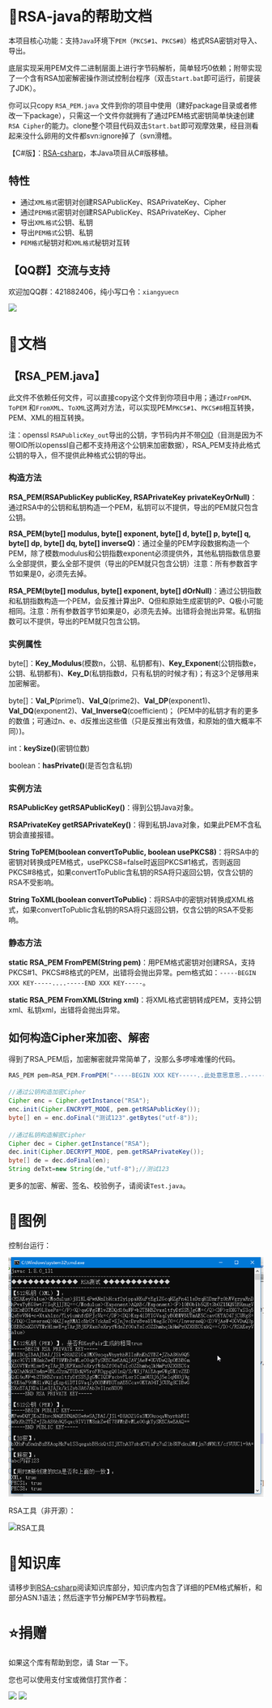 # :open_book:RSA-java的帮助文档

本项目核心功能：支持`Java`环境下`PEM`（`PKCS#1`、`PKCS#8`）格式RSA密钥对导入、导出。

底层实现采用PEM文件二进制层面上进行字节码解析，简单轻巧0依赖；附带实现了一个含有RSA加密解密操作测试控制台程序（双击`Start.bat`即可运行，前提装了JDK）。

你可以只copy `RSA_PEM.java` 文件到你的项目中使用（建好package目录或者修改一下package），只需这一个文件你就拥有了通过PEM格式密钥简单快速创建`RSA Cipher`的能力。clone整个项目代码双击`Start.bat`即可观摩效果，经目测看起来没什么卵用的文件都svn:ignore掉了（svn滑稽。

【C#版】：[RSA-csharp](https://github.com/xiangyuecn/RSA-csharp)，本Java项目从C#版移植。


## 特性

- 通过`XML格式`密钥对创建RSAPublicKey、RSAPrivateKey、Cipher
- 通过`PEM格式`密钥对创建RSAPublicKey、RSAPrivateKey、Cipher
- 导出`XML格式`公钥、私钥
- 导出`PEM格式`公钥、私钥
- `PEM格式`秘钥对和`XML格式`秘钥对互转



## 【QQ群】交流与支持

欢迎加QQ群：421882406，纯小写口令：`xiangyuecn`

<img src="https://gitee.com/xiangyuecn/Recorder/raw/master/assets/qq_group_421882406.png" width="220px">



# :open_book:文档

## 【RSA_PEM.java】

此文件不依赖任何文件，可以直接copy这个文件到你项目中用；通过`FromPEM`、`ToPEM` 和`FromXML`、`ToXML`这两对方法，可以实现PEM`PKCS#1`、`PKCS#8`相互转换，PEM、XML的相互转换。

注：openssl `RSAPublicKey_out`导出的公钥，字节码内并不带[OID](http://www.oid-info.com/get/1.2.840.113549.1.1.1)（目测是因为不带OID所以openssl自己都不支持用这个公钥来加密数据），RSA_PEM支持此格式公钥的导入，但不提供此种格式公钥的导出。

### 构造方法

**RSA_PEM(RSAPublicKey publicKey, RSAPrivateKey privateKeyOrNull)**：通过RSA中的公钥和私钥构造一个PEM，私钥可以不提供，导出的PEM就只包含公钥。

**RSA_PEM(byte[] modulus, byte[] exponent, byte[] d, byte[] p, byte[] q, byte[] dp, byte[] dq, byte[] inverseQ)**：通过全量的PEM字段数据构造一个PEM，除了模数modulus和公钥指数exponent必须提供外，其他私钥指数信息要么全部提供，要么全部不提供（导出的PEM就只包含公钥）注意：所有参数首字节如果是0，必须先去掉。

**RSA_PEM(byte[] modulus, byte[] exponent, byte[] dOrNull)**：通过公钥指数和私钥指数构造一个PEM，会反推计算出P、Q但和原始生成密钥的P、Q极小可能相同。注意：所有参数首字节如果是0，必须先去掉。出错将会抛出异常。私钥指数可以不提供，导出的PEM就只包含公钥。


### 实例属性

byte[]：**Key_Modulus**(模数n，公钥、私钥都有)、**Key_Exponent**(公钥指数e，公钥、私钥都有)、**Key_D**(私钥指数d，只有私钥的时候才有)；有这3个足够用来加密解密。

byte[]：**Val_P**(prime1)、**Val_Q**(prime2)、**Val_DP**(exponent1)、**Val_DQ**(exponent2)、**Val_InverseQ**(coefficient)； (PEM中的私钥才有的更多的数值；可通过n、e、d反推出这些值（只是反推出有效值，和原始的值大概率不同）)。

int：**keySize()**(密钥位数)

boolean：**hasPrivate()**(是否包含私钥)


### 实例方法

**RSAPublicKey getRSAPublicKey()**：得到公钥Java对象。

**RSAPrivateKey getRSAPrivateKey()**：得到私钥Java对象，如果此PEM不含私钥会直接报错。

**String ToPEM(boolean convertToPublic, boolean usePKCS8)**：将RSA中的密钥对转换成PEM格式，usePKCS8=false时返回PKCS#1格式，否则返回PKCS#8格式，如果convertToPublic含私钥的RSA将只返回公钥，仅含公钥的RSA不受影响。

**String ToXML(boolean convertToPublic)**：将RSA中的密钥对转换成XML格式，如果convertToPublic含私钥的RSA将只返回公钥，仅含公钥的RSA不受影响。


### 静态方法

**static RSA_PEM FromPEM(String pem)**：用PEM格式密钥对创建RSA，支持PKCS#1、PKCS#8格式的PEM，出错将会抛出异常。pem格式如：`-----BEGIN XXX KEY-----....-----END XXX KEY-----`。

**static RSA_PEM FromXML(String xml)**：将XML格式密钥转成PEM，支持公钥xml、私钥xml，出错将会抛出异常。


## 如何构造Cipher来加密、解密
得到了RSA_PEM后，加密解密就异常简单了，没那么多啰嗦难懂的代码。
``` java
RAS_PEM pem=RSA_PEM.FromPEM("-----BEGIN XXX KEY-----..此处意思意思..-----END XXX KEY-----");

//通过公钥构造加密Cipher
Cipher enc = Cipher.getInstance("RSA");
enc.init(Cipher.ENCRYPT_MODE, pem.getRSAPublicKey());
byte[] en = enc.doFinal("测试123".getBytes("utf-8"));

//通过私钥构造解密Cipher
Cipher dec = Cipher.getInstance("RSA");
dec.init(Cipher.DECRYPT_MODE, pem.getRSAPrivateKey());
byte[] de = dec.doFinal(en);
String deTxt=new String(de,"utf-8");//测试123
```

更多的加密、解密、签名、校验例子，请阅读`Test.java`。


# :open_book:图例

控制台运行：

![控制台运行](images/1.png)

RSA工具（非开源）：

![RSA工具](https://gitee.com/xiangyuecn/RSA-csharp/raw/master/images/2.png)



# :open_book:知识库

请移步到[RSA-csharp](https://github.com/xiangyuecn/RSA-csharp)阅读知识库部分，知识库内包含了详细的PEM格式解析，和部分ASN.1语法；然后逐字节分解PEM字节码教程。


# :star:捐赠
如果这个库有帮助到您，请 Star 一下。

您也可以使用支付宝或微信打赏作者：

![](https://gitee.com/xiangyuecn/Recorder/raw/master/assets/donate-alipay.png)  ![](https://gitee.com/xiangyuecn/Recorder/raw/master/assets/donate-weixin.png)
